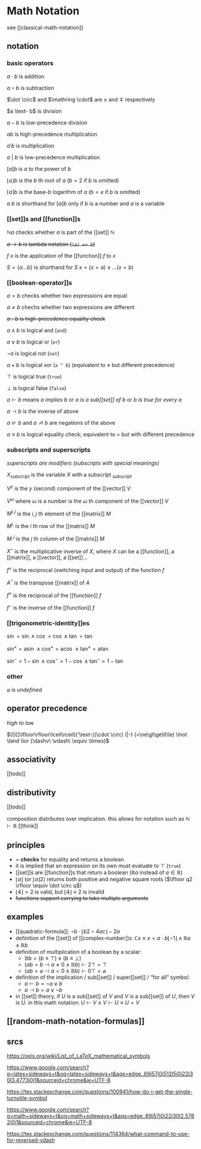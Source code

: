 # Math Notation

see [[classical-math-notation]]

## notation

### basic operators

$a \cdot b$ is addition

$a \circ b$ is subtraction

$\dot \circ$ and $\mathring \cdot$ are $\pm$ and $\mp$ respectively

$a \text- b$ is division

$a - b$ is low-precedence division

$ab$ is high-precedence multiplication

$a ' b$ is multiplication

$a\ |\ b$ is low-precedence multiplication

$[a] b$ is $a$ to the power of $b$

$\lfloor a \rfloor b$ is the $b$ th root of $a$ ($b = 2$ if $b$ is omitted)

$\lceil a \rceil b$ is the base-$b$ logarithm of $a$ ($b = e$ if $b$ is omitted)

$a\ b$ is shorthand for $[a] b$ only if $b$ is a number and $a$ is a variable

### [[set]]s and [[function]]s

$\mathbb N a$ checks whether $a$ is part of the [[set]] $\mathbb N$

~~$a \to b$ is lambda notation (`(a) => b`)~~

$f\ x$ is the application of the [[function]] $f$ to $x$

$S = \{a \dots b\}$ is shorthand for $S\ x = (x = a) \lor \dots (x = b)$

### [[boolean-operator]]s

$a = b$ checks whether two expressions are equal

$a \ne b$ chechs whether two expressions are different

~~$a : b$ is high-precedence equality check~~

$a \land b$ is logical and (`and`)

$a \lor b$ is logical or (`or`)

$\neg a$ is logical not (`not`)

$a \times b$ is logical xor (`a ^ b`) (equivalent to $\ne$ but different precedence)

$\top$ is logical true (`true`)

$\bot$ is logical false (`false`)

$a \vdash b$ means _a implies b_ or _a is a sub[[set]] of b_ or _b is true for every a_

$a \dashv b$ is the inverse of above

$a \not \vdash b$ and $a \not \dashv b$ are negations of the above

$a \equiv b$ is logical equality check; equivalent to $=$ but with different precedence

### subscripts and superscripts

_superscripts are modifiers (subscripts with special meanings)_

$X_{subscript}$ is the variable $X$ with a subscript $_{subscript}$

$V^y$ is the $y$ (second) component of the [[vector]] $V$

$V^\omega$ where $\omega$ is a number is the $\omega$ th component of the [[vector]] $V$

$M^{i, j}$ is the $i, j$ th element of the [[matrix]] $M$

$M^{i,}$ is the $i$ th row of the [[matrix]] $M$

$M^{, j}$ is the $j$ th column of the [[matrix]] $M$

$X^-$ is the multiplicative inverse of $X$, where $X$ can be a [[function]], a [[matrix]], a [[vector]], a [[set]]...

$f^\times$ is the reciprocal (switching input and output) of the function $f$

$A^\intercal$ is the transpose [[matrix]] of $A$

$f^\times$ is the reciprocal of the [[function]] $f$

$f^-$ is the inverse of the [[function]] $f$

### [[trigonometric-identity]]es

$\sin = \sin \land \cos = \cos \land \tan = \tan$

$\sin^\times = \text{asin } \land \cos^\times = \text{acos } \land \tan^\times = \text{atan }$

$\sin^- = 1 - \sin \land \cos^- = 1 - \cos \land \tan^- = 1 - \tan$

### other

$\varnothing$ is _undefined_

## operator precedence

_high to low_

$(()[]\lfloor\rfloor\lceil\rceil)('\text-)(\cdot \circ) (|-) (=\ne\gt\ge\lt\le) \lnot \land \lor (\dashv\ \vdash\ \equiv \times)$

## associativity

[[todo]]

## distributivity

[[todo]]

composition distributes over implication. this allows for notation such as $\mathbb N \vdash \mathbb R$ [[think]]

## principles

- $=$ **checks** for equality and returns a boolean
- it is implied that an expression on its own must evaluate to $\top$ (`true`)
- [[set]]s are [[function]]s that return a boolean ($\mathbb R a$ instead of $a \in \mathbb R$)
- $\lfloor a \rfloor$ (or $\lfloor a \rfloor 2$) returns both positive and negative square roots ($\lfloor q2 \rfloor \equiv \dot \circ q$)
- $\lfloor 4 \rfloor = 2$ is valid, but $\lfloor 4 \rfloor \equiv 2$ is invalid
- ~~functions support currying to take multiple arguments~~

## examples

- [[quadratic-formula]]: $\circ b \cdot \lfloor b2 \circ 4ac \rfloor - 2a$
- definition of the [[set]] of [[complex-number]]s: $\mathbb C x \equiv x = a \cdot b\lfloor \circ 1 \rfloor \land \mathbb R a \land \mathbb R b$
- definition of multiplication of a boolean by a scalar:
  - $\mathbb B b = (b \equiv \top) \lor (b \equiv \bot)$
  - $(ab = b \dashv a \ne 0 \land \mathbb Bb) \vdash 2\top = \top$
  - $(ab = \varnothing \dashv a = 0 \land \mathbb Bb) \vdash 0\top = \varnothing$
- definition of the implication / sub[[set]] / super[[set]] / “for all” symbol:
  - $a \vdash b = \lnot a \lor b$
  - $a \dashv b = a \lor \lnot b$
- in [[set]] theory, if $U$ is a sub[[set]] of $V$ and $V$ is a sub[[set]] of $U$, then $V$ is $U$. in this math notation: $U \vdash V \land V \vdash U \equiv U = V$

## [[random-math-notation-formulas]]

## srcs

<https://oeis.org/wiki/List_of_LaTeX_mathematical_symbols>

<https://www.google.com/search?q=latex+sideways+t&oq=latex+sideways+t&aqs=edge..69i57j0i512l5j0i22i30l3.4773j0j1&sourceid=chrome&ie=UTF-8>

<https://tex.stackexchange.com/questions/100941/how-do-i-get-the-single-turnstile-symbol>

<https://www.google.com/search?q=math+sideways+t&oq=math+sideways+t&aqs=edge..69i57j0i22i30l2.5762j0j1&sourceid=chrome&ie=UTF-8>

<https://tex.stackexchange.com/questions/114364/what-command-to-use-for-reversed-vdash>
